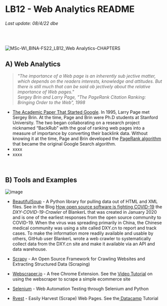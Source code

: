 # LB12 - Web Analytics README
###### Last update: 08/4/22 dbe
</br>

![MSc-WI_BINA-FS22_LB12_Web Analytics-CHAPTERS](https://user-images.githubusercontent.com/52699611/162425861-206be02d-edfd-49d0-8e2e-7bfbf51d12a2.png)


## A) Web Analytics

> *"The importance of a Web page is an inherently sub jective matter, which depends on the
readers interests, knowledge and attitudes. But there is still much that can be said ob jectively
about the relative importance of Web pages."*  
> *Sergey Brin and Larry Page, "The PageRank Citation Ranking: Bringing Order to the Web", 1998*
 
* [The Academic Paper That Started Google](https://www.sciencedirect.com/science/article/pii/S016975529800110X).  In 1995, Larry Page met Sergey Brin. At the time, Page and Brin were Ph.D students at Stanford University. The two began collaborating on a research project nicknamed “BackRub” with the goal of ranking web pages into a measure of importance by converting their backlink data. Without knowing it at the time, Page and Brin developed the [PageRank algorithm](http://ilpubs.stanford.edu:8090/422/1/1999-66.pdf) that became the original Google Search algorithm.  
* xxxx
* xxxx


</br> 

## B) Tools and Examples

![image](https://user-images.githubusercontent.com/52699611/162431175-6ced3fef-3746-4be4-a981-7685eb6b3210.png)


* [BeautifulSoup](https://www.crummy.com/software/BeautifulSoup/) - A Python library for pulling data out of HTML and XML files. See in the Blog [How open source software is fighting COVID-19](https://blog.tidelift.com/how-open-source-software-is-fighting-covid-19) the *DXY-COVID-19-Crawler* of BlankerL that was created in January 2020 and is one of the earliest responses from the open source community to COVID-19. When the virus was spreading primarily in China, the Chinese medical community was using a site called DXY.cn to report and track cases. To make the information more readily available and usable by others, GitHub user BlankerL wrote a web crawler to systematically collect data from the DXY.cn site and make it available via an API and data warehouse. 

* [Scrapy](https://scrapy.org/) - An Open Source Framework for Crawling Websites and Extracting Structured Data (Scraping)  

* [Webscraper.io](https://webscraper.io/) - A free Chrome Extension. See the [Video Tutorial](https://youtu.be/n7fob_XVsbY) on using the webscraper to scrape a simple ecommerce site
 
* [Selenium](https://www.selenium.dev/) - Web Automation Testing through Selenium and Python

* [Rvest](https://rvest.tidyverse.org/) - Easily Harvest (Scrape) Web Pages. See the[ Datacamp](https://www.datacamp.com/community/tutorials/r-web-scraping-rvest) Tutorial
